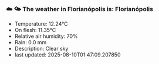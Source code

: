 ### ☁️ 🌤️  The weather in Florianópolis is: Florianópolis

- Temperature: 12.24°C
- On flesh: 11.35°C
- Relative air humidity: 70%
- Rain: 0.0 mm
- Description: Clear sky
- last updated: 2025-08-10T01:47:09.207850
